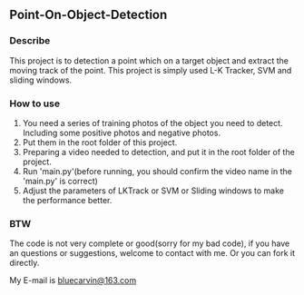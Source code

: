## Point-On-Object-Detection

### Describe
This project is to detection a point which on a target object and extract the moving track of the point.
This project is simply used L-K Tracker, SVM and sliding windows. 

### How to use 
1. You need a series of training photos of the object you need to detect. Including some positive photos and negative photos. 
2. Put them in the root folder of this project.
3. Preparing a video needed to detection, and put it in the root folder of the project.
4. Run 'main.py'(before running, you should confirm the video name in the 'main.py' is correct)
5. Adjust the parameters of LKTrack or SVM or Sliding windows to make the performance better.

### BTW
The code is not very complete or good(sorry for my bad code), if you have an questions or suggestions, welcome to contact with me.
Or you can fork it directly.

My E-mail is bluecarvin@163.com
